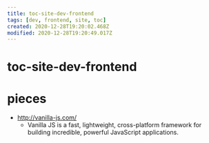 ```yaml
---
title: toc-site-dev-frontend
tags: [dev, frontend, site, toc]
created: 2020-12-28T19:20:02.468Z
modified: 2020-12-28T19:20:49.017Z
---
```


# toc-site-dev-frontend

# pieces

- http://vanilla-js.com/
  - Vanilla JS is a fast, lightweight, cross-platform framework
for building incredible, powerful JavaScript applications.
